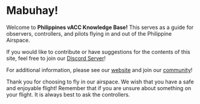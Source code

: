 # Mabuhay!

Welcome to **Philippines vACC Knowledge Base!** This serves as a guide for observers, controllers, and pilots flying in and out of the Philippine Airspace.

If you would like to contribute or have suggestions for the contents of this site, feel free to join our [Discord Server](https://vats.im/vatphil-discord)!

For additional information, please see our [website](https://vatphil.com) and join our [community](https://vats.im/vatphil-discord)!

Thank you for choosing to fly in our airspace. We wish that you have a safe and enjoyable flight! Remember that if you are unsure about something on your flight. It is always best to ask the controllers.

